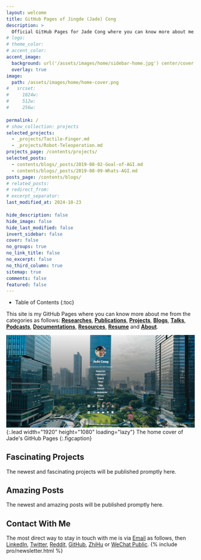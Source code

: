 ```yaml
---
layout: welcome
title: GitHub Pages of Jingde (Jade) Cong
description: >
  Official GitHub Pages for Jade Cong where you can know more about me.
# logo:
# theme_color:
# accent_color:
accent_image:
  background: url('/assets/images/home/sidebar-home.jpg') center/cover
  overlay: true
image:
  path: /assets/images/home/home-cover.png
#   srcset:
#     1024w:
#     512w:
#     256w:

permalink: /
# show_collection: projects
selected_projects:
  - _projects/Tactile-Finger.md
  - _projects/Robot-Teleoperation.md
projects_page: /contents/projects/
selected_posts:
  - contents/blogs/_posts/2019-08-02-Goal-of-AGI.md
  - contents/blogs/_posts/2019-08-09-Whats-AGI.md
posts_page: /contents/blogs/
# related_posts:
# redirect_from:
# excerpt_separator:
last_modified_at: 2024-10-23

hide_description: false
hide_image: false
hide_last_modified: false
invert_sidebar: false
cover: false
no_groups: true
no_link_title: false
no_excerpt: false
no_third_column: true
sitemap: true
comments: false
featured: false
---
```


- Table of Contents
{:toc}

This site is my GitHub Pages where you can know more about me from the categories as follows: **[Researches](/contents/researches)**, **[Publications](/contents/publications/)**, **[Projects](/contents/projects/)**, **[Blogs](/contents/blogs/)**, **[Talks](/contents/talks/)**, **[Podcasts](/contents/podcasts/)**, **[Documentations](/contents/documentations/)**, **[Resources](/contents/resources/)**, **[Resume](/contents/resume/)** and **[About](/contents/about/)**.

![Home-Cover](/assets/images/home/home-cover.png){:.lead width="1920" height="1080" loading="lazy"}
The home cover of Jade's GitHub Pages
{:.figcaption}

## Fascinating Projects

The newest and fascinating projects will be published promptly here.
<!--projects-->

## Amazing Posts

The newest and amazing posts will be published promptly here.
<!--posts-->

## Contact With Me

The most direct way to stay in touch with me is via [Email](mailto:jade.cong@qq.com) as follows, then [LinkedIn](https://www.linkedin.com/in/jade-cong), [Twitter](https://twitter.com/JadeCong26), [Reddit](https://www.reddit.com/user/JadeCong), [GitHub](https://github.com/JadeCong), [ZhiHu](https://www.zhihu.com/people/Jade_Cong) or [WeChat Public](/assets/images/home/wechat-public.jpg).
{% include pro/newsletter.html %}

<!-- buymeacoffee -->
<script data-name="BMC-Widget" data-cfasync="false" src="https://cdnjs.buymeacoffee.com/1.0.0/widget.prod.min.js" data-id="jadecong" data-description="Support me on Buy me a coffee!" data-message="THANK YOU for visiting!!! I love COFFEE, so totally up for ONE!" data-color="#5F7FFF" data-position="Right" data-x_margin="18" data-y_margin="18"></script>

<!-- wechat, alipay and bitcoin sponsor -->
<script src="assets/js/tctip-1.0.3.min.js"></script>
<script>
  new tctip({
    top: '60%',
    button: {
      id: 7,
      type: 'zanzhu',
    },
    list: [
      {
        type: 'wechat',
        qrImg: './assets/images/home/wechat-sponsor.jpeg',
        desc: 'WeChat Sponsor'
      },
      {
        type: 'alipay',
        qrImg: './assets/images/home/alipay-sponsor.jpeg',
        desc: 'Alipay Sponsor'
      },
      {
        type: 'bitcoin',
        qrImg: './assets/images/home/bitcoin-sponsor.png',
        desc: 'Bitcoin Sponsor'
      }
    ]
  }).init()
</script>
